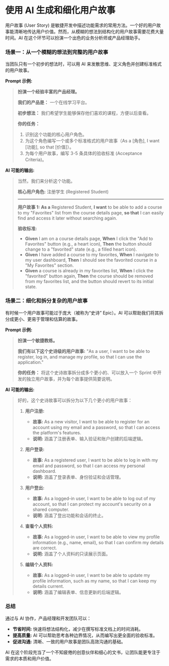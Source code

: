 # 使用 AI 生成和细化用户故事

用户故事 (User Story) 是敏捷开发中描述功能需求的常用方法。一个好的用户故事能清晰地传达用户价值。然而，从模糊的想法到结构化的用户故事需要花费大量时间。AI 在这个环节可以扮演一个出色的业务分析师或产品经理助手。

### 场景一：从一个模糊的想法到完整的用户故事

当团队只有一个初步的想法时，可以用 AI 来发散思维、定义角色并创建标准格式的用户故事。

**Prompt 示例:**

> **扮演一个经验丰富的产品经理。**
>
> **我们的产品是：** 一个在线学习平台。
>
> **初步想法：** 我们希望学生能够保存他们喜欢的课程，方便以后查看。
>
> **你的任务：**
> 1.  识别这个功能的核心用户角色。
> 2.  为这个角色编写一个或多个标准格式的用户故事（As a [角色], I want [功能], so that [价值]）。
> 3.  为每个用户故事，编写 3-5 条具体的验收标准 (Acceptance Criteria)。

**AI 可能的输出:**

> 当然，我们来分析这个功能。
>
> **核心用户角色:** 注册学生 (Registered Student)
>
> --- 
>
> **用户故事 1:**
> **As a** Registered Student,
> **I want** to be able to add a course to my "Favorites" list from the course details page,
> **so that** I can easily find and access it later without searching again.
>
> **验收标准:**
> *   **Given** I am on a course details page,
>     **When** I click the "Add to Favorites" button (e.g., a heart icon),
>     **Then** the button should change to a "favorited" state (e.g., a filled heart icon).
> *   **Given** I have added a course to my favorites,
>     **When** I navigate to my user dashboard,
>     **Then** I should see the favorited course in a "My Favorites" section.
> *   **Given** a course is already in my favorites list,
>     **When** I click the "favorited" button again,
>     **Then** the course should be removed from my favorites list, and the button should revert to its initial state.

### 场景二：细化和拆分复杂的用户故事

有时候一个用户故事可能过于庞大（被称为“史诗” Epic）。AI 可以帮助我们将其拆分成更小、更易于管理和估算的故事。

**Prompt 示例:**

> **扮演一个敏捷教练。**
>
> **我们有以下这个史诗级的用户故事:**
> "As a user, I want to be able to register, log in, and manage my profile, so that I can use the application."
>
> **你的任务：**
> 将这个史诗故事拆分成多个更小的、可以放入一个 Sprint 中开发的独立用户故事，并为每个故事提供简要说明。

**AI 可能的输出:**

> 好的，这个史诗故事可以拆分为以下几个更小的用户故事：
>
> 1.  **用户注册:**
>     *   **故事:** As a new visitor, I want to be able to register for an account using my email and a password, so that I can access the platform's features.
>     *   **说明:** 涵盖了注册表单、输入验证和账户创建的后端逻辑。
>
> 2.  **用户登录:**
>     *   **故事:** As a registered user, I want to be able to log in with my email and password, so that I can access my personal dashboard.
>     *   **说明:** 涵盖了登录表单、身份验证和会话管理。
>
> 3.  **用户登出:**
>     *   **故事:** As a logged-in user, I want to be able to log out of my account, so that I can protect my account's security on a shared computer.
>     *   **说明:** 涵盖了登出功能和会话的终止。
>
> 4.  **查看个人资料:**
>     *   **故事:** As a logged-in user, I want to be able to view my profile information (e.g., name, email), so that I can confirm my details are correct.
>     *   **说明:** 涵盖了个人资料的只读展示页面。
>
> 5.  **编辑个人资料:**
>     *   **故事:** As a logged-in user, I want to be able to update my profile information, such as my name, so that I can keep my details current.
>     *   **说明:** 涵盖了编辑表单、信息更新的后端逻辑。

### 总结

通过与 AI 协作，产品经理和开发团队可以：
*   **节省时间:** 快速将想法结构化，减少在撰写标准文档上的时间消耗。
*   **提高质量:** AI 可以帮助思考各种边界情况，从而编写出更全面的验收标准。
*   **促进沟通:** 清晰、一致的用户故事是团队高效沟通的基础。

AI 在这个阶段充当了一个不知疲倦的创意伙伴和细心的文书，让团队能更专注于需求的本质和用户价值。
